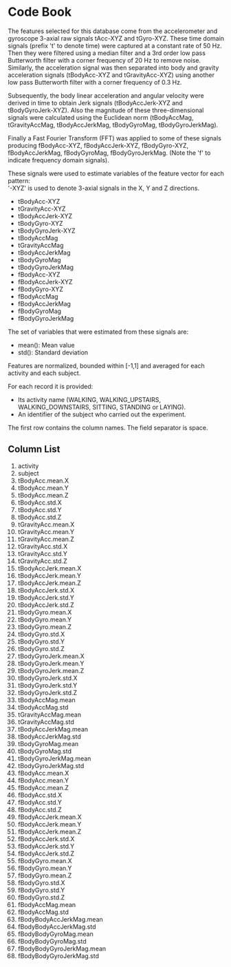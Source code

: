 # Code Book

The features selected for this database come from the accelerometer and gyroscope 3-axial raw signals tAcc-XYZ and tGyro-XYZ. These time domain signals (prefix 't' to denote time) were captured at a constant rate of 50 Hz. Then they were filtered using a median filter and a 3rd order low pass Butterworth filter with a corner frequency of 20 Hz to remove noise. Similarly, the acceleration signal was then separated into body and gravity acceleration signals (tBodyAcc-XYZ and tGravityAcc-XYZ) using another low pass Butterworth filter with a corner frequency of 0.3 Hz. 

Subsequently, the body linear acceleration and angular velocity were derived in time to obtain Jerk signals (tBodyAccJerk-XYZ and tBodyGyroJerk-XYZ). Also the magnitude of these three-dimensional signals were calculated using the Euclidean norm (tBodyAccMag, tGravityAccMag, tBodyAccJerkMag, tBodyGyroMag, tBodyGyroJerkMag). 

Finally a Fast Fourier Transform (FFT) was applied to some of these signals producing fBodyAcc-XYZ, fBodyAccJerk-XYZ, fBodyGyro-XYZ, fBodyAccJerkMag, fBodyGyroMag, fBodyGyroJerkMag. (Note the 'f' to indicate frequency domain signals). 

These signals were used to estimate variables of the feature vector for each pattern:  
'-XYZ' is used to denote 3-axial signals in the X, Y and Z directions.

* tBodyAcc-XYZ
* tGravityAcc-XYZ
* tBodyAccJerk-XYZ
* tBodyGyro-XYZ
* tBodyGyroJerk-XYZ
* tBodyAccMag
* tGravityAccMag
* tBodyAccJerkMag
* tBodyGyroMag
* tBodyGyroJerkMag
* fBodyAcc-XYZ
* fBodyAccJerk-XYZ
* fBodyGyro-XYZ
* fBodyAccMag
* fBodyAccJerkMag
* fBodyGyroMag
* fBodyGyroJerkMag

The set of variables that were estimated from these signals are: 

* mean(): Mean value
* std(): Standard deviation

Features are normalized, bounded within [-1,1] and averaged for each activity and each subject.

For each record it is provided:

- Its activity name (WALKING, WALKING_UPSTAIRS, WALKING_DOWNSTAIRS, SITTING, STANDING or LAYING).
- An identifier of the subject who carried out the experiment.

The first row contains the column names. The field separator is space.

## Column List

1. activity
2. subject
3. tBodyAcc.mean.X
4. tBodyAcc.mean.Y
5. tBodyAcc.mean.Z
6. tBodyAcc.std.X
7. tBodyAcc.std.Y
8. tBodyAcc.std.Z
9. tGravityAcc.mean.X
10. tGravityAcc.mean.Y
11. tGravityAcc.mean.Z
12. tGravityAcc.std.X
13. tGravityAcc.std.Y
14. tGravityAcc.std.Z
15. tBodyAccJerk.mean.X
16. tBodyAccJerk.mean.Y
17. tBodyAccJerk.mean.Z
18. tBodyAccJerk.std.X
19. tBodyAccJerk.std.Y
20. tBodyAccJerk.std.Z
21. tBodyGyro.mean.X
22. tBodyGyro.mean.Y
23. tBodyGyro.mean.Z
24. tBodyGyro.std.X
25. tBodyGyro.std.Y
26. tBodyGyro.std.Z
27. tBodyGyroJerk.mean.X
28. tBodyGyroJerk.mean.Y
29. tBodyGyroJerk.mean.Z
30. tBodyGyroJerk.std.X
31. tBodyGyroJerk.std.Y
32. tBodyGyroJerk.std.Z
33. tBodyAccMag.mean
34. tBodyAccMag.std
35. tGravityAccMag.mean
36. tGravityAccMag.std
37. tBodyAccJerkMag.mean
38. tBodyAccJerkMag.std
39. tBodyGyroMag.mean
40. tBodyGyroMag.std
41. tBodyGyroJerkMag.mean
42. tBodyGyroJerkMag.std
43. fBodyAcc.mean.X
44. fBodyAcc.mean.Y
45. fBodyAcc.mean.Z
46. fBodyAcc.std.X
47. fBodyAcc.std.Y
48. fBodyAcc.std.Z
49. fBodyAccJerk.mean.X
50. fBodyAccJerk.mean.Y
51. fBodyAccJerk.mean.Z
52. fBodyAccJerk.std.X
53. fBodyAccJerk.std.Y
54. fBodyAccJerk.std.Z
55. fBodyGyro.mean.X
56. fBodyGyro.mean.Y
57. fBodyGyro.mean.Z
58. fBodyGyro.std.X
59. fBodyGyro.std.Y
60. fBodyGyro.std.Z
61. fBodyAccMag.mean
62. fBodyAccMag.std
63. fBodyBodyAccJerkMag.mean
64. fBodyBodyAccJerkMag.std
65. fBodyBodyGyroMag.mean
66. fBodyBodyGyroMag.std
67. fBodyBodyGyroJerkMag.mean
68. fBodyBodyGyroJerkMag.std

